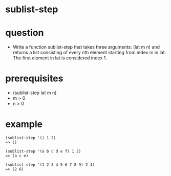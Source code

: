 # sublist-step

# question
- Write a function sublist-step that takes three arguments: (lat m n) and returns a list consisting of every nth element starting from index m in lat. The first element in lat is considered index 1.

# prerequisites
- (sublist-step lat m n)
- m > 0
- n > 0

# example

```
(sublist-step '() 1 2) 
=> ()

(sublist-step '(a b c d e f) 1 2)
=> (a c e)

(sublist-step '(1 2 3 4 5 6 7 8 9) 2 4)
=> (2 6)
```